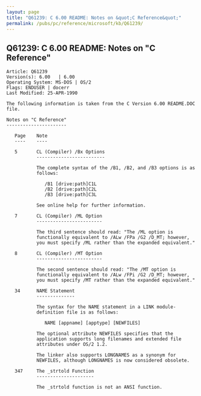 ```yaml
---
layout: page
title: "Q61239: C 6.00 README: Notes on &quot;C Reference&quot;"
permalink: /pubs/pc/reference/microsoft/kb/Q61239/
---
```


## Q61239: C 6.00 README: Notes on &quot;C Reference&quot;

	Article: Q61239
	Version(s): 6.00   | 6.00
	Operating System: MS-DOS | OS/2
	Flags: ENDUSER | docerr
	Last Modified: 25-APR-1990
	
	The following information is taken from the C Version 6.00 README.DOC
	file.
	
	Notes on "C Reference"
	----------------------
	
	   Page    Note
	   ----    ----
	
	   5       CL (Compiler) /Bx Options
	           -------------------------
	
	           The complete syntax of the /B1, /B2, and /B3 options is as
	           follows:
	
	              /B1 [drive:path]C1L
	              /B2 [drive:path]C2L
	              /B3 [drive:path]C3L
	
	           See online help for further information.
	
	   7       CL (Compiler) /ML Option
	           ------------------------
	
	           The third sentence should read: "The /ML option is
	           functionally equivalent to /ALw /FPa /G2 /D_MT; however,
	           you must specify /ML rather than the expanded equivalent."
	
	   8       CL (Compiler) /MT Option
	           ------------------------
	
	           The second sentence should read: "The /MT option is
	           functionally equivalent to /ALw /FPi /G2 /D_MT; however,
	           you must specify /MT rather than the expanded equivalent."
	
	   34      NAME Statement
	           --------------
	
	           The syntax for the NAME statement in a LINK module-
	           definition file is as follows:
	
	              NAME [appname] [apptype] [NEWFILES]
	
	           The optional attribute NEWFILES specifies that the
	           application supports long filenames and extended file
	           attributes under OS/2 1.2.
	
	           The linker also supports LONGNAMES as a synonym for
	           NEWFILES, although LONGNAMES is now considered obsolete.
	
	   347     The _strtold Function
	           ---------------------
	
	           The _strtold function is not an ANSI function.
